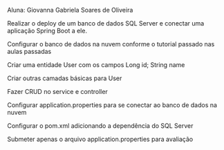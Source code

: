 Aluna: Giovanna Gabriela Soares de Oliveira 

Realizar o deploy de um banco de dados SQL Server e conectar uma aplicação Spring Boot a ele.

Configurar o banco de dados na nuvem conforme o tutorial passado nas aulas passadas

Criar uma entidade User com os campos Long id; String name

Criar outras camadas básicas para User

Fazer CRUD no service e controller

Configurar application.properties para se conectar ao banco de dados na nuvem

Configurar o pom.xml adicionando a dependência do SQL Server

Submeter apenas o arquivo application.properties para avaliação
